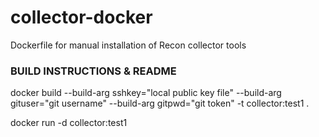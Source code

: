 # collector-docker
Dockerfile for manual installation of Recon collector tools


### BUILD INSTRUCTIONS & README
 docker build --build-arg sshkey="local public key file" --build-arg gituser="git username" --build-arg gitpwd="git token" -t collector:test1 .
 
 docker run -d collector:test1
